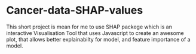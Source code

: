 # Cancer-data-SHAP-values


This short project is mean for me to use SHAP packege which is an interactive Visualisation Tool that uses Javascript to create an awesome plot, that allows better explainabilty for model, and feature importance of a model. 
